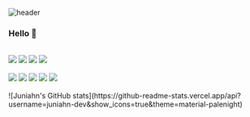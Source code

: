 ![header](https://capsule-render.vercel.app/api?type=waving&color=dcd0fe&height=150&section=header&text=Philippians%204:13&fontSize=50&animation=fadeIn&fontColor=d29399)
### Hello 👋

<br />

<div align="center">
  <div align="left">
    <img src="https://img.shields.io/badge/HTML-d00000?style=flat-square&logo=HTML5&logoColor=white" />
    <img src="https://img.shields.io/badge/CSS-1a759f?style=flat-square&logo=CSS3&logoColor=white" />
    <img src="https://img.shields.io/badge/JavaScript-ffb13b?style=flat-square&logo=javascript&logoColor=white" />
    <img src="https://img.shields.io/badge/TypeScript-3178C6?style=flat-square&logo=Typescript&logoColor=white" />
  </div>
  <br>
  <div align="left">
    <img src="https://img.shields.io/badge/React-61DAFB?style=flat-square&logo=React&logoColor=white" />
    <img src="https://img.shields.io/badge/Next.js-000000?style=flat-square&logo=Next.js&logoColor=white" />
    <img src="https://img.shields.io/badge/styled components-DB7093?style=flat-square&logo=styled-components&logoColor=white" />
    <img src="https://img.shields.io/badge/Redux-764ABC?style=flat-square&logo=Redux&logoColor=white" />
    <img src="https://img.shields.io/badge/Recoil-ffaf24?style=flat-square&logoColor=white" />
  </div>
</div>

<br />

<div>
  ![Juniahn's GitHub stats](https://github-readme-stats.vercel.app/api?username=juniahn-dev&show_icons=true&theme=material-palenight)
</div>
